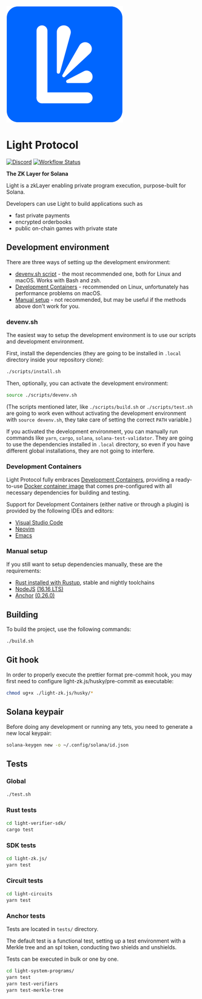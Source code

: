 [![Light Protocol](assets/logo.svg)](https://lightprotocol.com)

# Light Protocol

[![Discord](https://img.shields.io/discord/892771619687268383?label=discord&logo=discord)](https://discord.gg/WDAAaX6je2)
[![Workflow Status](https://github.com/Lightprotocol/light-protocol-onchain/workflows/programs-test/badge.svg)](https://github.com/Lightprotocol/light-poseidon/actions?query=workflow)

**The ZK Layer for Solana**

Light is a zkLayer enabling private program execution, purpose-built for Solana. 

Developers can use Light to build applications such as 

- fast private payments
- encrypted orderbooks
- public on-chain games with private state

## Development environment

There are three ways of setting up the development environment:

* [devenv.sh script](#devenv.sh) - the most recommended one, both for Linux and
  macOS. Works with Bash and zsh.
* [Development Containers](#development-containers) - recommended on Linux,
  unfortunately has performance problems on macOS.
* [Manual setup](#manual-setup) - not recommended, but may be useful if the
  methods above don't work for you.

### devenv.sh

The easiest way to setup the development environment is to use our scripts
and development environment.

First, install the dependencies (they are going to be installed in `.local`
directory inside your repository clone):

```bash
./scripts/install.sh
```

Then, optionally, you can activate the development environment:

```bash
source ./scripts/devenv.sh
```

(The scripts mentioned later, like `./scripts/build.sh` or `./scripts/test.sh`
are going to work even without activating the development environment with
`source devenv.sh`, they take care of setting the correct `PATH` variable.)

If you activated the development environment, you can manually run commands
like `yarn`, `cargo`, `solana`, `solana-test-validator`. They are going to
use the dependencies installed in `.local` directory, so even if you have
different global installations, they are not going to interfere.

### Development Containers

Light Protocol fully embraces [Development Containers](https://containers.dev/),
providing a ready-to-use
[Docker container image](https://github.com/Lightprotocol/dockerfiles/pkgs/container/devcontainer)
that comes pre-configured with all necessary dependencies for building and testing.

Support for Development Containers (either native or through a plugin) is
provided by the following IDEs and editors:

* [Visual Studio Code](https://code.visualstudio.com/docs/devcontainers/containers)
* [Neovim](https://github.com/esensar/nvim-dev-container)
* [Emacs](https://github.com/emacs-lsp/lsp-docker)

### Manual setup

If you still want to setup dependencies manually, these are the requirements:

* [Rust installed with Rustup](https://rustup.rs/), stable and nightly toolchains
* [NodeJS](https://nodejs.org/) [(16.16 LTS)](https://nodejs.org/en/blog/release/v16.16.0)
* [Anchor](https://www.anchor-lang.com/) [(0.26.0)](https://crates.io/crates/anchor-cli/0.26.0)

## Building

To build the project, use the following commands:

```bash
./build.sh
```

## Git hook

In order to properly execute the prettier format pre-commit hook, you may first
need to configure light-zk.js/husky/pre-commit as executable:

```bash
chmod ug+x ./light-zk.js/husky/*
```

## Solana keypair

Before doing any development or running any tets, you need to generate a new
local keypair:

```bash
solana-keygen new -o ~/.config/solana/id.json
```

## Tests

### Global

```bash
./test.sh
```

### Rust tests

```bash
cd light-verifier-sdk/
cargo test
```

### SDK tests

```bash
cd light-zk.js/
yarn test
```

### Circuit tests

```bash
cd light-circuits
yarn test
```

### Anchor tests

Tests are located in `tests/` directory.

The default test is a functional test, setting up a test environment with a
Merkle tree and an spl token, conducting two shields and unshields.

Tests can be executed in bulk or one by one.

```bash
cd light-system-programs/
yarn test
yarn test-verifiers
yarn test-merkle-tree
```
